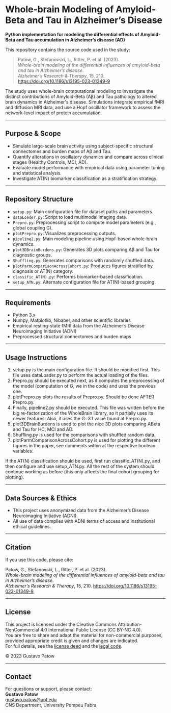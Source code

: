 # Whole-brain Modeling of Amyloid-Beta and Tau in Alzheimer’s Disease

**Python implementation for modeling the differential effects of Amyloid-Beta and Tau accumulation in Alzheimer’s disease (AD)**

This repository contains the source code used in the study:

> Patow, G., Stefanovski, L., Ritter, P. et al. (2023).  
> *Whole-brain modeling of the differential influences of amyloid-beta and tau in Alzheimer’s disease*.  
> *Alzheimer’s Research & Therapy*, 15, 210. https://doi.org/10.1186/s13195-023-01349-9

The study uses whole-brain computational modeling to investigate the distinct contributions of Amyloid-Beta (Aβ) and Tau pathology to altered brain dynamics in Alzheimer's disease. Simulations integrate empirical fMRI and diffusion MRI data, and use a Hopf oscillator framework to assess the network-level impact of protein accumulation.

---

## Purpose & Scope

- Simulate large-scale brain activity using subject-specific structural connectomes and burden maps of Aβ and Tau.
- Quantify alterations in oscillatory dynamics and compare across clinical stages (Healthy Controls, MCI, AD).
- Evaluate model performance with empirical data using parameter tuning and statistical analysis.
- Investigate AT(N) biomarker classification as a stratification strategy.

---

## Repository Structure

- `setup.py`: Main configuration file for dataset paths and parameters.
- `dataLoader.py`: Script to load multimodal imaging data.
- `Prepro.py`: Preprocessing script to compute model parameters (e.g., global coupling G).
- `plotPrepro.py`: Visualizes preprocessing outputs.
- `pipeline2.py`: Main modeling pipeline using Hopf-based whole-brain dynamics.
- `plot3DBrainBurdens.py`: Generates 3D plots comparing Aβ and Tau for diagnostic groups.
- `Shuffling.py`: Generates comparisons with randomly shuffled data.
- `plotParmComparisonAcrossCohort.py`: Produces figures stratified by diagnosis or AT(N) category.
- `classific_AT(N).py`: Performs biomarker-based classification.
- `setup_ATN.py`: Alternate configuration file for AT(N)-based grouping.

---

## Requirements

- Python 3.x
- Numpy, Matplotlib, Nibabel, and other scientific libraries
- Empirical resting-state fMRI data from the Alzheimer’s Disease Neuroimaging Initiative (ADNI)
- Preprocessed structural connectomes and burden maps

---

## Usage Instructions

1. setup.py is the main configuration file. It should be modified first. This file uses dataLoader.py to perform the actual loading of the files.
2. Prepro.py should be executed next, as it computes the preprocessing of the model (computation of G, we in the code) and uses the previous one.
3. plotPrepro.py plots the results of Prepro.py. Should be done AFTER Prepro.py.
4. Finally, pipeline2.py should be executed. This file was written before the big re-factorization of the WholeBrain library, so it partially uses its newer features. Also, it uses the G=3.1 value found at Prepro.py.
5. plot3DBrainBurdens is used to plot the nice 3D plots comparing ABeta and Tau for HC, MCI and AD.
6. Shuffling.py is used for the comparisons with shuffled random data.
7. plotParmComparisonAcrossCohort.py is used for plotting the different figures in the paper, see comments within at the respective boolean variables.

If the AT(N) classification should be used, first run classific_AT(N).py, and then configure and use setup_ATN.py. All the rest of the system should continue working as before (this only affects the final cohort grouping for plotting).

---

## Data Sources & Ethics

- This project uses anonymized data from the Alzheimer’s Disease Neuroimaging Initiative (ADNI).
- All use of data complies with ADNI terms of access and institutional ethical guidelines.

---

## Citation

If you use this code, please cite:

Patow, G., Stefanovski, L., Ritter, P. et al. (2023).  
*Whole-brain modeling of the differential influences of amyloid-beta and tau in Alzheimer’s disease*.  
*Alzheimer’s Research & Therapy*, 15, 210. https://doi.org/10.1186/s13195-023-01349-9

---

## License

This project is licensed under the Creative Commons Attribution-NonCommercial 4.0 International Public License (CC BY-NC 4.0).  
You are free to share and adapt the material for non-commercial purposes, provided appropriate credit is given and changes are indicated.  
For full details, see the [license deed](https://creativecommons.org/licenses/by-nc/4.0/) and the [legal code](https://creativecommons.org/licenses/by-nc/4.0/legalcode).

© 2023 Gustavo Patow


---

## Contact

For questions or support, please contact:  
**Gustavo Patow**  
[gustavo.patow@upf.edu](mailto:gustavo.patow@upf.edu)  
CNS Department, University Pompeu Fabra
